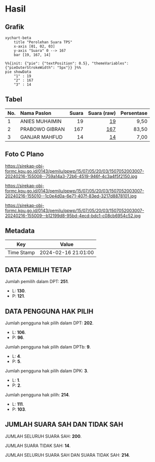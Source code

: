 # Hasil

## Grafik

```mermaid
xychart-beta
    title "Perolehan Suara TPS"
    x-axis [01, 02, 03]
    y-axis "Suara" 0 --> 167
    bar [19, 167, 14]
```

```mermaid
%%{init: {"pie": {"textPosition": 0.5}, "themeVariables": {"pieOuterStrokeWidth": "5px"}} }%%
pie showData
    "1" : 19
    "2" : 167
    "3" : 14
```

## Tabel

| No. | Nama Paslon    | Suara | Suara (raw) | Persentase |
|:--- |:-------------- | -----:| -----------:| ----------:|
| 1   | ANIES MUHAIMIN | 19    | [19][p-1]   | 9,50       |
| 2   | PRABOWO GIBRAN | 167   | [167][p-2]  | 83,50      |
| 3   | GANJAR MAHFUD  | 14    | [14][p-3]   | 7,00       |


[p-1]: https://github.com/gigit-pemilu/pemilu-2024-15-jambi/blob/main/pilpres/hitung-suara/sub/15-jambi/sub/07-tanjung-jabung-timur/sub/05-s-a-d-u/sub/2003-sungai-jambat/sub/007-tps/sub/paslon-1.txt
[p-2]: https://github.com/gigit-pemilu/pemilu-2024-15-jambi/blob/main/pilpres/hitung-suara/sub/15-jambi/sub/07-tanjung-jabung-timur/sub/05-s-a-d-u/sub/2003-sungai-jambat/sub/007-tps/sub/paslon-2.txt
[p-3]: https://github.com/gigit-pemilu/pemilu-2024-15-jambi/blob/main/pilpres/hitung-suara/sub/15-jambi/sub/07-tanjung-jabung-timur/sub/05-s-a-d-u/sub/2003-sungai-jambat/sub/007-tps/sub/paslon-3.txt

## Foto C Plano

https://sirekap-obj-formc.kpu.go.id/0143/pemilu/ppwp/15/07/05/20/03/1507052003007-20240216-155008--759a14a3-72b6-4519-946f-4c3a4f5f2150.jpg

https://sirekap-obj-formc.kpu.go.id/0143/pemilu/ppwp/15/07/05/20/03/1507052003007-20240216-155010--1c0e4d0a-6e71-407f-83ed-3217d8878101.jpg

https://sirekap-obj-formc.kpu.go.id/0143/pemilu/ppwp/15/07/05/20/03/1507052003007-20240216-155009--b12199d8-95bd-4ecd-bdc1-c08cb6954c52.jpg


## Metadata

| Key        | Value               |
| ---------- | ------------------- |
| Time Stamp | 2024-02-16 21:01:00 |


## DATA PEMILIH TETAP

Jumlah pemilih dalam DPT: **251**.
 * L: **130**.
 * P: **121**.

## DATA PENGGUNA HAK PILIH

Jumlah pengguna hak pilih dalam DPT: **202**.
 * L: **106**.
 * P: **96**.

Jumlah pengguna hak pilih dalam DPTb: **9**.
 * L: **4**.
 * P: **5**.

Jumlah pengguna hak pilih dalam DPK: **3**.
 * L: **1**.
 * P: **2**.

Jumlah pengguna hak pilih: **214**.
 * L: **111**.
 * P: **103**.

## JUMLAH SUARA SAH DAN TIDAK SAH

JUMLAH SELURUH SUARA SAH: **200**.

JUMLAH SUARA TIDAK SAH: **14**.

JUMLAH SELURUH SUARA SAH DAN SUARA TIDAK SAH: **214**.


